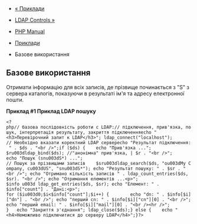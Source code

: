 - [« Приклади](ldap.examples.md)
- [LDAP Controls »](ldap.examples-controls.md)

- [PHP Manual](index.md)
- [Приклади](ldap.examples.md)
- Базове використання

## Базове використання

Отримати інформацію для всіх записів, де прізвище починається з "S" з
сервера каталогів, показуючи в результаті ім'я та адресу електронної пошти.

**Приклад #1 Приклад LDAP пошуку**

` <?php// базова послідовність роботи с LDAP:// підключення, прив'язка, пошук, інтерпретація результату, закриття підключенняecho "<h3>Перевірочний запит к LDAP</h3>"; ldap_connect("localhost"); // Необхідно вказати коректний LDAP серверecho "Результат підключення: " . $ds . "<br />";if ($ds) {    echo "Прив'язка ..."; $ru003dldap_bind($ds); //"анонімна" прив'язка, | $r . "<br />"; echo "Пошук (snu003dS*) ..."; // Пошук за прізвищами записів    $sru003dldap_search($ds, "ou003dMy Company, cu003dUS", "snu003dS*"); echo "Результат пошуку: " . $sr . "<br />"; echo "Отримано кількість записів " . ldap_count_entries($ds, $sr). "<br />"; echo "Отримання елементів ...<p>"; $info u003d ldap_get_entries($ds, $sr); echo "Елемент: " . $info["count"] . "Дані:<p>"; for ($iu003d0;$i<$info["count"];$i++) {        echo "dn: " . $info[$i]["dn"] . "<br />"; echo "перший cn: " . $info[$i]["cn"][0] . "<br />"; echo "перший email: " . $info[$i]["mail"][0] . "<br /><hr />"; }   echo "Закриття з'єднання"; ldap_close($ds);} else {    echo "<h4>Неможливо підключитися до серверу LDAP</h4>";}?> `
